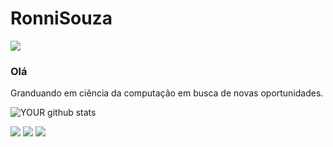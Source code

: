 # RonniSouza

<img src="https://github.com/pr2tik1/pr2tik1/blob/master/IMAGE-NAME">

### Olá
Granduando em ciência da computação em busca de novas oportunidades.

![YOUR github stats](https://github-readme-stats.vercel.app/api?username=RonniSouza)

[<img src="https://img.shields.io/badge/twitter-%231DA1F2.svg?&style=for-the-badge&logo=twitter&logoColor=white" />](https://twitter.com/USERNAME) [<img src="https://img.shields.io/badge/linkedin-%230077B5.svg?&style=for-the-badge&logo=linkedin&logoColor=white" />](https://www.linkedin.com/in/ronni-souza/) [<img src = "https://img.shields.io/badge/instagram-%23E4405F.svg?&style=for-the-badge&logo=instagram&logoColor=white">](https://www.instagram.com/ronnisouza/) 
